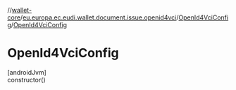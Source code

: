 //[wallet-core](../../../index.md)/[eu.europa.ec.eudi.wallet.document.issue.openid4vci](../index.md)/[OpenId4VciConfig](index.md)/[OpenId4VciConfig](-open-id4-vci-config.md)

# OpenId4VciConfig

[androidJvm]\
constructor()
